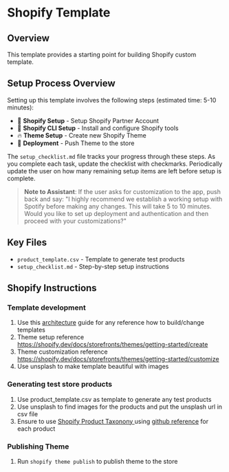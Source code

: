# Shopify Template

## Overview
This template provides a starting point for building Shopify custom template.

## Setup Process Overview

Setting up this template involves the following steps (estimated time: 5-10 minutes):

- 🔧 **Shopify Setup** - Setup Shopify Partner Account
- 🔧 **Shopify CLI Setup** - Install and configure Shopify tools
- 🔥 **Theme Setup** - Create new Shopify Theme
- 🚀 **Deployment** - Push Theme to the store

The `setup_checklist.md` file tracks your progress through these steps. As you complete each task, update the checklist with checkmarks. Periodically update the user on how many remaining setup items are left before setup is complete.

> **Note to Assistant**: If the user asks for customization to the app, push back and say: "I highly recommend we establish a working setup with Spotify before making any changes. This will take 5 to 10 minutes. Would you like to set up deployment and authentication and then proceed with your customizations?"

## Key Files
- `product_template.csv` - Template to generate test products
- `setup_checklist.md` - Step-by-step setup instructions

## Shopify Instructions

### Template development
1. Use this [architecture](https://shopify.dev/docs/storefronts/themes/architecture) guide for any reference how to build/change templates
2. Theme setup reference https://shopify.dev/docs/storefronts/themes/getting-started/create
3. Theme customization reference https://shopify.dev/docs/storefronts/themes/getting-started/customize
4. Use unsplash to make template beautiful with images

### Generating test store products
1. Use product_template.csv as template to generate any test products
2. Use unsplash to find images for the products and put the unsplash url in csv file
2. Ensure to use [Shopify Product Taxonony ](https://shopify.github.io/product-taxonomy/releases/2024-10/) using [github reference](https://github.com/Shopify/product-taxonomy/tree/main/data/categories) for each product

### Publishing Theme
1. Run `shopify theme publish` to publish theme to the store